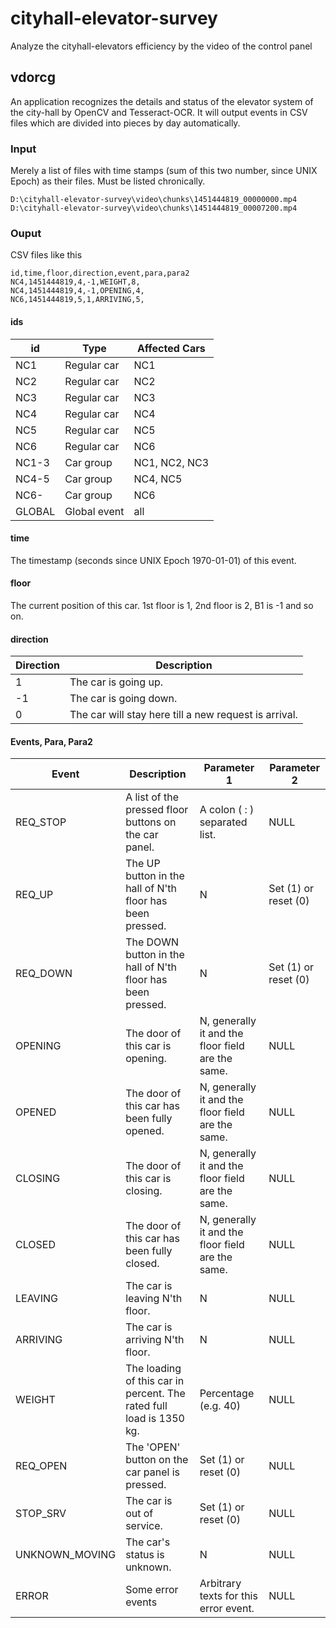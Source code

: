 # cityhall-elevator-survey
Analyze the cityhall-elevators efficiency by the video of the control panel

## vdorcg
An application recognizes the details and status of the elevator system of the city-hall by OpenCV and Tesseract-OCR. It will output events in CSV files which are divided into pieces by day automatically. 
### Input
Merely a list of files with time stamps (sum of this two number, since UNIX Epoch) as their files. Must be listed chronically. 
```
D:\cityhall-elevator-survey\video\chunks\1451444819_00000000.mp4
D:\cityhall-elevator-survey\video\chunks\1451444819_00007200.mp4
```

### Ouput
CSV files like this

```
id,time,floor,direction,event,para,para2
NC4,1451444819,4,-1,WEIGHT,8,
NC4,1451444819,4,-1,OPENING,4,
NC6,1451444819,5,1,ARRIVING,5,
```

#### ids
| id   | Type        |Affected Cars| 
|------|-------------|-------------|
|NC1   | Regular car |NC1 |
|NC2   | Regular car |NC2 |
|NC3   | Regular car |NC3 |
|NC4   | Regular car |NC4 |
|NC5   | Regular car |NC5 |
|NC6   | Regular car |NC6 |
|NC1-3 | Car group   |NC1, NC2, NC3|
|NC4-5 | Car group   |NC4, NC5|
|NC6-  | Car group   |NC6|
|GLOBAL| Global event|all|

#### time
The timestamp (seconds since UNIX Epoch 1970-01-01) of this event. 

#### floor
The current position of this car. 1st floor is 1, 2nd floor is 2, B1 is -1 and so on. 

#### direction
|Direction|Description|
|---------|-----------|
|1        |The car is going up.|
|-1       |The car is going down.|
|0        |The car will stay here till a new request is arrival.|

#### Events, Para, Para2
| Event    | Description | Parameter 1 | Parameter 2 |
|----------|-------------|-------------|-------------|
| REQ_STOP | A list of the pressed floor buttons on the car panel. | A colon ( : ) separated list. | NULL |
| REQ_UP   | The UP button in the hall of N'th floor has been pressed. | N | Set (1) or reset (0) |
| REQ_DOWN | The DOWN button in the hall of N'th floor has been pressed. | N | Set (1) or reset (0) |
| OPENING  | The door of this car is opening. | N, generally it and the floor field are the same. | NULL |
| OPENED   | The door of this car has been fully opened. | N, generally it and the floor field are the same. | NULL |
| CLOSING  | The door of this car is closing. | N, generally it and the floor field are the same. | NULL |
| CLOSED   | The door of this car has been fully closed. | N, generally it and the floor field are the same. | NULL |
| LEAVING  | The car is leaving N'th floor.  | N | NULL |
| ARRIVING | The car is arriving N'th floor. | N | NULL |
| WEIGHT   | The loading of this car in percent. The rated full load is 1350 kg. | Percentage (e.g. 40) | NULL |
| REQ_OPEN | The 'OPEN' button on the car panel is pressed. | Set (1) or reset (0) | NULL |
| STOP_SRV | The car is out of service. | Set (1) or reset (0) | NULL |
| UNKNOWN_MOVING | The car's status is unknown. | N | NULL |
| ERROR | Some error events | Arbitrary texts for this error event. | NULL |


